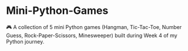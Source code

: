 # Mini-Python-Games
🎮 A collection of 5 mini Python games (Hangman, Tic-Tac-Toe, Number Guess, Rock-Paper-Scissors, Minesweeper) built during Week 4 of my Python journey.
